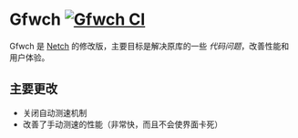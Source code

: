 # Gfwch [![Gfwch CI](https://github.com/REV-Unit/Gfwch/workflows/Gfwch%20CI/badge.svg)](https://github.com/REV-Unit/Gfwch/actions)

Gfwch 是 [Netch](https://github.com/NetchX/Netch) 的修改版，主要目标是解决原库的一些 *代码问题*，改善性能和用户体验。

## 主要更改

* 关闭自动测速机制
* 改善了手动测速的性能（非常快，而且不会使界面卡死）
